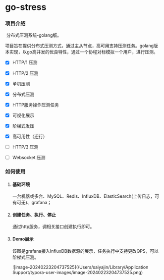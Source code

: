 # go-stress
### 项目介绍

​            分布式压测系统-golang版。

​            项目旨在提供分布式压测方式，通过主从节点，高可用支持压测任务。golang版本实现，以go高并发的优良特性，通过一个协程对标模拟一个用户，进行压测。

- [x] HTTP/1 压测

- [x] HTTP/2 压测

- [x] 单机压测

- [x] 分布式压测

- [x] HTTP服务操作压测任务

- [x] 可视化展示

- [x] 阶梯式发压

- [x] 高可用性（还行）

- [ ] HTTP/3 压测

- [ ] Websocket 压测

### 如何使用

1. #### 基础环境

   一台机器或多台、MySQL、Redis、InfluxDB、ElasticSearch(上传日志，可有可无)、grafana；

2. #### 创建任务、执行、停止

   通过http服务，调相关接口创建执行即可。

3. #### Demo展示

   该图是grafana接入InfluxDB数据源的展示，任务执行中支持更改QPS，可以阶梯式压测。

   ![image-20240223204737525](/Users/saiyajin/Library/Application Support/typora-user-images/image-20240223204737525.png)

   

   

   

  

